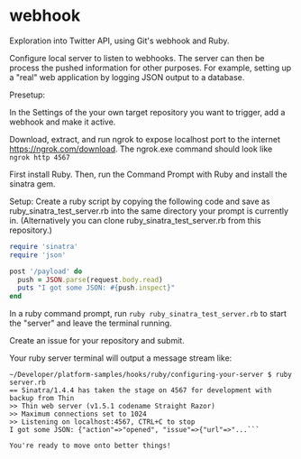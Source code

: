 # webhook
Exploration into Twitter API, using Git's webhook and Ruby.

Configure local server to listen to webhooks. The server can then be process the pushed information for other purposes. For example, setting up a "real" web application by logging JSON output to a database.

Presetup:

In the Settings of the your own target repository you want to trigger, add a webhook and make it active.

Download, extract, and run ngrok to expose localhost port to the internet https://ngrok.com/download. The ngrok.exe command should look like ```ngrok http 4567 ```

First install Ruby. Then, run the Command Prompt with Ruby and install the sinatra gem.

Setup:
Create a ruby script by copying the following code and save as ruby_sinatra_test_server.rb into the same directory your prompt is currently in. (Alternatively you can clone ruby_sinatra_test_server.rb from this repository.)
```ruby
require 'sinatra'
require 'json'

post '/payload' do
  push = JSON.parse(request.body.read)
  puts "I got some JSON: #{push.inspect}"
end
```

In a ruby command prompt, run ```ruby ruby_sinatra_test_server.rb``` to start the "server" and leave the terminal running.

Create an issue for your repository and submit. 

Your ruby server terminal will output a message stream like:
```
~/Developer/platform-samples/hooks/ruby/configuring-your-server $ ruby server.rb
== Sinatra/1.4.4 has taken the stage on 4567 for development with backup from Thin
>> Thin web server (v1.5.1 codename Straight Razor)
>> Maximum connections set to 1024
>> Listening on localhost:4567, CTRL+C to stop
I got some JSON: {"action"=>"opened", "issue"=>{"url"=>"...```

You're ready to move onto better things!
